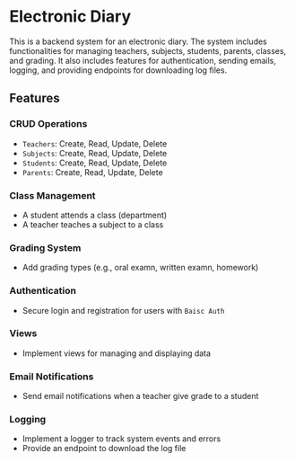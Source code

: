 # Electronic Diary

This is a backend system for an electronic diary. The system includes functionalities for managing teachers, subjects, students, parents, classes, and grading. It also includes features for authentication, sending emails, logging, and providing endpoints for downloading log files.

## Features

### CRUD Operations

- `Teachers`: Create, Read, Update, Delete
- `Subjects`: Create, Read, Update, Delete
- `Students`: Create, Read, Update, Delete
- `Parents`: Create, Read, Update, Delete

### Class Management

- A student attends a class (department)
- A teacher teaches a subject to a class

### Grading System

- Add grading types (e.g., oral examn, written examn, homework)

### Authentication

- Secure login and registration for users with `Baisc Auth`

### Views

- Implement views for managing and displaying data

### Email Notifications

- Send email notifications when a teacher give grade to a student

### Logging

- Implement a logger to track system events and errors
- Provide an endpoint to download the log file
